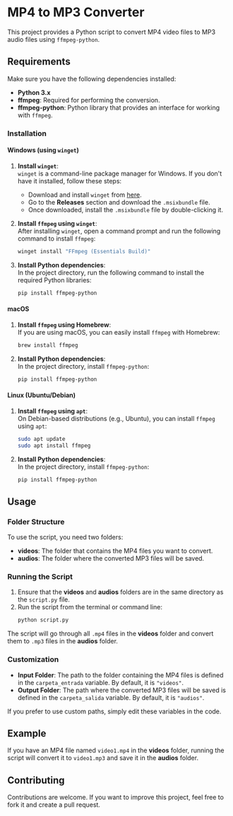 # MP4 to MP3 Converter

This project provides a Python script to convert MP4 video files to MP3 audio files using `ffmpeg-python`.

## Requirements

Make sure you have the following dependencies installed:

- **Python 3.x**  
- **ffmpeg**: Required for performing the conversion.  
- **ffmpeg-python**: Python library that provides an interface for working with `ffmpeg`.

### Installation

#### Windows (using `winget`)

1. **Install `winget`**:  
   `winget` is a command-line package manager for Windows. If you don't have it installed, follow these steps:
   - Download and install `winget` from [here](https://github.com/microsoft/winget-cli).
   - Go to the **Releases** section and download the `.msixbundle` file.
   - Once downloaded, install the `.msixbundle` file by double-clicking it.

2. **Install `ffmpeg` using `winget`**:  
   After installing `winget`, open a command prompt and run the following command to install `ffmpeg`:

   ```bash
   winget install "FFmpeg (Essentials Build)"
   ```

3. **Install Python dependencies**:  
   In the project directory, run the following command to install the required Python libraries:

   ```bash
   pip install ffmpeg-python
   ```

#### macOS

1. **Install `ffmpeg` using Homebrew**:  
   If you are using macOS, you can easily install `ffmpeg` with Homebrew:

   ```bash
   brew install ffmpeg
   ```

2. **Install Python dependencies**:  
   In the project directory, install `ffmpeg-python`:

   ```bash
   pip install ffmpeg-python
   ```

#### Linux (Ubuntu/Debian)

1. **Install `ffmpeg` using `apt`**:  
   On Debian-based distributions (e.g., Ubuntu), you can install `ffmpeg` using `apt`:

   ```bash
   sudo apt update
   sudo apt install ffmpeg
   ```

2. **Install Python dependencies**:  
   In the project directory, install `ffmpeg-python`:

   ```bash
   pip install ffmpeg-python
   ```

## Usage

### Folder Structure

To use the script, you need two folders:

- **videos**: The folder that contains the MP4 files you want to convert.
- **audios**: The folder where the converted MP3 files will be saved.

### Running the Script

1. Ensure that the **videos** and **audios** folders are in the same directory as the `script.py` file.
2. Run the script from the terminal or command line:
   ```bash
   python script.py
   ```

The script will go through all `.mp4` files in the **videos** folder and convert them to `.mp3` files in the **audios** folder.

### Customization

- **Input Folder**: The path to the folder containing the MP4 files is defined in the `carpeta_entrada` variable. By default, it is `"videos"`.
- **Output Folder**: The path where the converted MP3 files will be saved is defined in the `carpeta_salida` variable. By default, it is `"audios"`.

If you prefer to use custom paths, simply edit these variables in the code.

## Example

If you have an MP4 file named `video1.mp4` in the **videos** folder, running the script will convert it to `video1.mp3` and save it in the **audios** folder.

## Contributing

Contributions are welcome. If you want to improve this project, feel free to fork it and create a pull request.